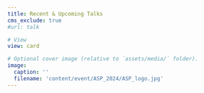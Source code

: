 ```yaml
---
title: Recent & Upcoming Talks
cms_exclude: true
#url: talk

# View
view: card

# Optional cover image (relative to `assets/media/` folder).
image: 
  caption: ''
  filename: 'content/event/ASP_2024/ASP_logo.jpg'
---
```


